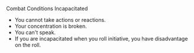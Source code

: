 Combat
Conditions
Incapacitated
<ul>
  <li>You cannot take actions or reactions.</li>
  <li>Your concentration is broken.</li>
  <li>You can't speak.</li>
  <li>If you are incapacitated when you roll initiative, you have disadvantage on the roll.</li>
</ul>
